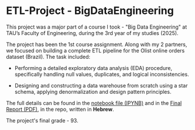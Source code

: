 # ETL-Project - BigDataEngineering
This project was a major part of a course I took - "Big Data Engineering" at TAU’s Faculty of Engineering, during the 3rd year of my studies (2025).

The project has been the 1st course assignment. Along with my 2 partners, we focused on building a complete ETL pipeline for the Olist online orders dataset (Brazil). The task included:

- Performing a detailed exploratory data analysis (EDA) procedure, specifically handling null values, duplicates, and logical inconsistencies.

- Designing and constructing a data warehouse from scratch using a star schema, applying denormalization and design pattern principles.

The full details can be found in the [notebook file (IPYNB)](https://github.com/IdanKanat/ETL-Project__BigDataEngineering/blob/e4ae731b08999f7ca6cbe439fed7bcf112890415/Ex1BigDataEngineering_ETL_OshriMandalawiOfekShaharabaniIdanKanat_31.5.2025.ipynb) and in the [Final Report (PDF)](https://github.com/IdanKanat/ETL-Project__BigDataEngineering/blob/11269086a00a294f73a22a4eef86829957f2d0bf/%D7%94%D7%A0%D7%93%D7%A1%D7%AA%20%D7%A0%D7%AA%D7%95%D7%A0%D7%99%20%D7%A2%D7%AA%D7%A7%20-%20%D7%9E%D7%98%D7%9C%D7%94%201%20-%20%D7%A7%D7%91%D7%95%D7%A6%D7%94%202%20-%20%D7%A2%D7%99%D7%93%D7%9F%20%D7%9B%D7%A0%D7%AA%2C%20%D7%90%D7%95%D7%A4%D7%A7%20%D7%A9%D7%94%D7%A8%D7%91%D7%A0%D7%99%20%D7%95%D7%90%D7%95%D7%A9%D7%A8%D7%99%20%D7%9E%D7%A0%D7%93%D7%9C%D7%90%D7%95%D7%95%D7%99%20-%20%D7%93%D7%95%D7%97%20%D7%9E%D7%A1%D7%9B%D7%9D%20-%2031.5.2025.pdf), in the repo, written in **Hebrew**. 

The project's final grade - 93.
